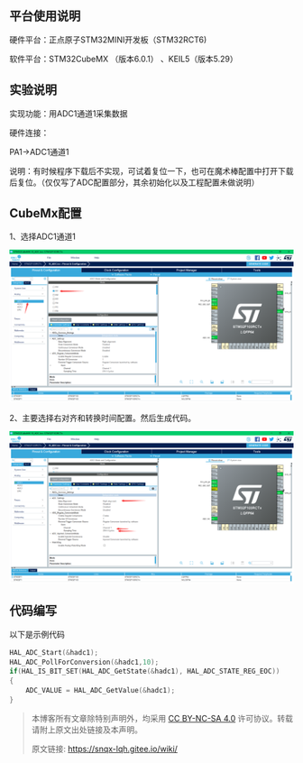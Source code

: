 ## 平台使用说明

硬件平台：正点原子STM32MINI开发板（STM32RCT6)

软件平台：STM32CubeMX （版本6.0.1） 、KEIL5（版本5.29）

## 实验说明

实现功能：用ADC1通道1采集数据

硬件连接：

PA1->ADC1通道1

说明：有时候程序下载后不实现，可试着复位一下，也可在魔术棒配置中打开下载后复位。（仅仅写了ADC配置部分，其余初始化以及工程配置未做说明）

## CubeMx配置

1、选择ADC1通道1

![](image/09_ADC采集实现_pic01.png)

2、主要选择右对齐和转换时间配置。然后生成代码。

![](image/09_ADC采集实现_pic02.png)

## 代码编写

以下是示例代码

```c
HAL_ADC_Start(&hadc1);  
HAL_ADC_PollForConversion(&hadc1,10);  
if(HAL_IS_BIT_SET(HAL_ADC_GetState(&hadc1), HAL_ADC_STATE_REG_EOC))  
{  
    ADC_VALUE = HAL_ADC_GetValue(&hadc1);  
}
```

>本博客所有文章除特别声明外，均采用 [CC BY-NC-SA 4.0](https://creativecommons.org/licenses/by-nc-sa/4.0/) 许可协议。转载请附上原文出处链接及本声明。
>
>原文链接: https://snqx-lqh.gitee.io/wiki/
